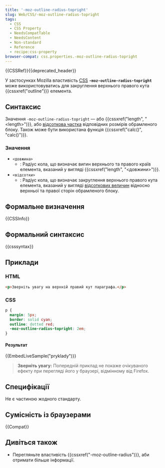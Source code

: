 ```yaml
---
title: '-moz-outline-radius-topright'
slug: Web/CSS/-moz-outline-radius-topright
tags:
  - CSS
  - CSS Property
  - NeedsCompatTable
  - NeedsContent
  - Non-standard
  - Reference
  - recipe:css-property
browser-compat: css.properties.-moz-outline-radius-topright
---
```


{{CSSRef}}{{deprecated_header}}

У застосунках Mozilla властивість [CSS](/uk/docs/Web/CSS) **`-moz-outline-radius-topright`** може використовуватись для закруглення верхнього правого кута {{cssxref("outline")}} елемента.

## Синтаксис

Значення `-moz-outline-radius-topright` &mdash; або {{cssxref("length", "&lt;length&gt;")}}, або [відсоткова частка](/uk/docs/Web/CSS/percentage) відповідних розмірів обрамленого блоку. Також може бути використана функція {{cssxref("calc()", "calc()")}}.

### Значення

- `<довжина>`
  - : Радіус кола, що визначає вигин верхнього та правого країв елемента, вказаний у вигляді {{cssxref("length", "&lt;довжини&gt;")}}.
- `<відсотки>`
  - : Радіус кола, що визначає закруглення верхнього правого кута елемента, вказаний у вигляді [відсоткових величин](/uk/docs/Web/CSS/percentage) відносно верхньої та правої сторін обрамленого блоку.

## Формальне визначення

{{CSSInfo}}

## Формальний синтаксис

{{csssyntax}}

## Приклади

### HTML

```html
<p>Зверніть увагу на верхній правий кут параграфа.</p>
```

### CSS

```css
p {
  margin: 5px;
  border: solid cyan;
  outline: dotted red;
  -moz-outline-radius-topright: 2em;
}
```

#### Результат

{{EmbedLiveSample("pryklady")}}

> **Зверніть увагу:** Попередній приклад не покаже очікуваного ефекту при перегляді його у браузері, відмінному від Firefox.

## Специфікації

Не є частиною жодного стандарту.

## Сумісність із браузерами

{{Compat}}

## Дивіться також

- Перегляньте властивість {{cssxref("-moz-outline-radius")}}, аби отримати більше інформації.
